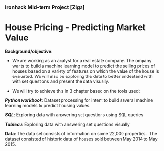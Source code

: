 ### Ironhack Mid-term Project [Ziga]

# House Pricing - Predicting Market Value

**Background/objective**: 

- We are working as an analyst for a real estate company. The ompany wants to build a machine learning model to predict the selling prices of houses based on a variety of features on which the value of the house is evaluated. We will also be exploring the data to better undestand with with set questions and present the data visually. 

- We will try to achieve this in 3 chapter based on the tools used:

***Python workbook***: Dataset processing for intent to build several machine learning models to predict housing values. 

***SQL***: Exploring data with answering set questions using SQL queries

***Tableau***: Exploring data with answering set questions visually

**Data**: The data set consists of information on some 22,000 properties.  The dataset consisted of historic data of houses sold between May 2014 to May 2015.
